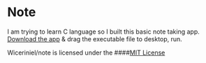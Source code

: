 # Note
I am trying to learn C language so I built this basic note taking app.
[Download the app](https://github.com/Wiceriniel/note/releases/download/1.0/note.exe) & drag the executable file to desktop, run.

Wiceriniel/note is licensed under the
####[MIT License](https://github.com/Wiceriniel/note/blob/master/LICENSE)
